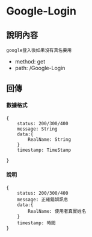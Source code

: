# Google-Login
## 說明內容
```
google登入後如果沒有真名要用
```
- method: get
- path: /Google-Login

## 回傳
#### 數據格式
```
{
    status: 200/300/400
    message: String
    data:{
        RealName: String
    }
    timestamp: TimeStamp

}
```
#### 說明
```
{
    status: 200/300/400
    message: 正確錯誤訊息
    data:{
        RealName: 使用者真實姓名
    }
    timestamp: 時間 
}
```
